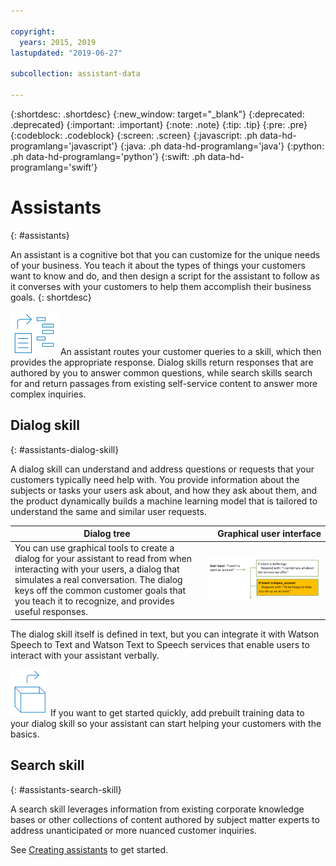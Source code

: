 ```yaml
---

copyright:
  years: 2015, 2019
lastupdated: "2019-06-27"

subcollection: assistant-data

---
```


{:shortdesc: .shortdesc}
{:new_window: target="_blank"}
{:deprecated: .deprecated}
{:important: .important}
{:note: .note}
{:tip: .tip}
{:pre: .pre}
{:codeblock: .codeblock}
{:screen: .screen}
{:javascript: .ph data-hd-programlang='javascript'}
{:java: .ph data-hd-programlang='java'}
{:python: .ph data-hd-programlang='python'}
{:swift: .ph data-hd-programlang='swift'}

# Assistants
{: #assistants}

An assistant is a cognitive bot that you can customize for the unique needs of your business. You teach it about the types of things your customers want to know and do, and then design a script for the assistant to follow as it converses with your customers to help them accomplish their business goals.
{: shortdesc}

![Skills](images/skill-icon.png)  An assistant routes your customer queries to a skill, which then provides the appropriate response. Dialog skills return responses that are authored by you to answer common questions, while search skills search for and return passages from existing self-service content to answer more complex inquiries.

## Dialog skill
{: #assistants-dialog-skill}

A dialog skill can understand and address questions or requests that your customers typically need help with. You provide information about the subjects or tasks your users ask about, and how they ask about them, and the product dynamically builds a machine learning model that is tailored to understand the same and similar user requests.

| Dialog tree | Graphical user interface |
|-------------|-------------------------:|
| You can use graphical tools to create a dialog for your assistant to read from when interacting with your users, a dialog that simulates a real conversation. The dialog keys off the common customer goals that you teach it to recognize, and provides useful responses. | ![A sample dialog tree with example content](images/dialog-depiction.png) |

The dialog skill itself is defined in text, but you can integrate it with Watson Speech to Text and Watson Text to Speech services that enable users to interact with your assistant verbally.

![Out-of-the-box training data](images/oob.png)  If you want to get started quickly, add prebuilt training data to your dialog skill so your assistant can start helping your customers with the basics.

## Search skill
{: #assistants-search-skill}

A search skill leverages information from existing corporate knowledge bases or other collections of content authored by subject matter experts to address unanticipated or more nuanced customer inquiries.

See [Creating assistants](/docs/services/assistant-data?topic=assistant-data-assistant-add) to get started.